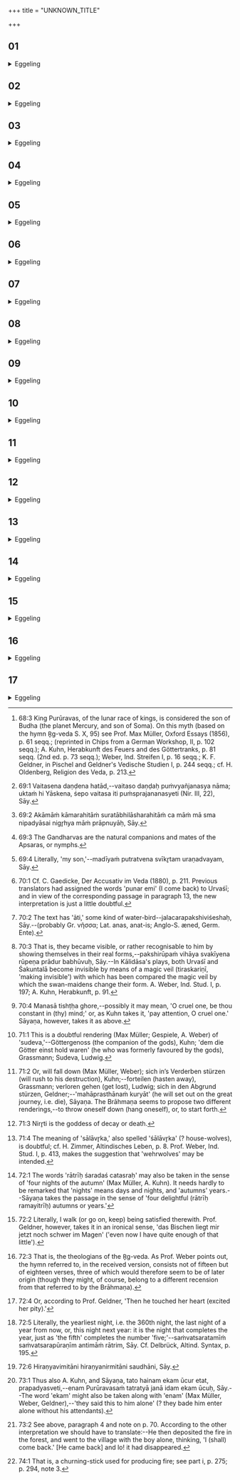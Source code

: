 +++
title = "UNKNOWN_TITLE"

+++


##  01
<details><summary>Eggeling</summary>

1. The nymph Urvaśī loved Purūravas [^egg_228], the son of Iḍā. When she wedded him, she said,

[^egg_228]: 68:3 King Purūravas, of the lunar race of kings, is considered the  son of Budha (the planet Mercury, and son of Soma). On this myth (based on the hymn R̥g-veda S. X, 95) see Prof. Max Müller, Oxford Essays (1856), p. 61 seqq.; (reprinted in Chips from a German Workshop, II, p. 102 seqq.); A. Kuhn, Herabkunft des Feuers and des Göttertranks, p. 81 seqq. (2nd ed. p. 73 seqq.); Weber, Ind. Streifen I, p. 16 seqq.; K. F. Geldner, in Pischel and Geldner's Vedische Studien I, p. 244 seqq.; cf. H. Oldenberg, Religion des Veda, p. 213.

 'Thrice a day shalt thou embrace [^egg_229] me; but do not lie with me against my will [^egg_230], and let me not see thee naked, for such is the way to behave to us women.'

[^egg_229]: 69:1 Vaitasena daṇḍena hatād,--vaitaso daṇḍaḥ puṁvyañjanasya nāma; uktaṁ hi Yāskena, śepo vaitasa iti puṁsprajananasyeti (Nir. III, 22), Sāy.

[^egg_230]: 69:2 Akāmāṁ kāmarahitāṁ suratābhilāsharahitāṁ ca māṁ mā sma nipadyāsai nigr̥hya māṁ prāpnuyāḥ, Sāy.
</details>

##  02
<details><summary>Eggeling</summary>

2. She then dwelt with him a long time, and was even with child of him, so long did she dwell with him. Then the Gandharvas [^egg_231] said to one another, 'For a long time, indeed, has this Urvaśī dwelt among men: devise ye some means how she may come back to us.' Now, a ewe with two lambs was tied to her couch: the Gandharvas then carried off one of the lambs.

[^egg_231]: 69:3 The Gandharvas are the natural companions and mates of the Apsaras, or nymphs.
</details>

##  03
<details><summary>Eggeling</summary>

3. 'Alas,' she cried, 'they are taking away my darling [^egg_232], as if I were where there is no hero and no man!' They carried off the second, and she spake in the selfsame manner.

[^egg_232]: 69:4 Literally, 'my son,'--madīyaṁ putratvena svīkr̥tam uraṇadvayam, Sāy.
</details>

##  04
<details><summary>Eggeling</summary>

4. He then thought within himself, 'How can that be (a place) without a hero and without a man where I am?' And naked, as he was, he sprang

up after them: too long he deemed it that he should put on his garment. Then the Gandharvas produced a flash of lightning, and she beheld him naked even as by daylight. Then, indeed, she vanished: 'Here I am back,' he said, and lo! she had vanished [^egg_233]. Wailing with sorrow he wandered all over Kurukshetra. Now there is a lotus-lake there, called Anyataḥplakshā: He walked along its bank; and there nymphs were swimming about in the shape of swans [^egg_234].

[^egg_233]: 70:1 Cf. C. Gaedicke, Der Accusativ im Veda (1880), p. 211. Previous translators had assigned the words 'punar emi' (I come back) to Urvaśī; and in view of the corresponding passage in paragraph 13, the new interpretation is just a little doubtful.

[^egg_234]: 70:2 The text has 'āti,' some kind of water-bird--jalacarapakshiviśeshaḥ, Sāy.--(probably Gr. νῆσσα; Lat. anas, anat-is; Anglo-S. æned, Germ. Ente).
</details>

##  05
<details><summary>Eggeling</summary>

5. And she (Urvaśī), recognising him, said, 'This is the man with whom I have dwelt.' They then said, 'Let us appear to him!'--'So be it!' she replied; and they appeared to him [^egg_235].

[^egg_235]: 70:3 That is, they became visible, or rather recognisable to him by showing themselves in their real forms,--pakshirūpaṁ vihāya svakīyena rūpeṇa prādur babhūvuḥ, Sāy.--In Kālidāsa's plays, both Urvaśī and Śakuntalā become invisible by means of a magic veil (tiraskariṇī, 'making invisible') with which has been compared the magic veil by which the swan-maidens change their form. A. Weber, Ind. Stud. I, p. 197; A. Kuhn, Herabkunft, p. 91.
</details>

##  06
<details><summary>Eggeling</summary>

6. He then recognised her and implored her (R̥g-veda X, 95, I), 'Oh, my wife, stay thou, cruel in mind [^egg_236]: let us now exchange words! Untold, these secrets of ours will not bring us joy in days to

[^egg_236]: 70:4 Manasā tishṭḥa ghore,--possibly it may mean, 'O cruel one, be thou constant in (thy) mind;' or, as Kuhn takes it, 'pay attention, O cruel one.' Sāyaṇa, however, takes it as above.

come;'--'Stop, pray, let us speak together!' this is what he meant to say to her.
</details>

##  07
<details><summary>Eggeling</summary>

7. She replied (X, 95, 2), 'What concern have I with speaking to thee? I have passed away like the first of the dawns. Purūravas, go home again: I am like the wind, difficult to catch;'--'Thou didst not do what I had told thee; hard to catch I am for thee, go to thy home again!' this is what she meant to say.
</details>

##  08
<details><summary>Eggeling</summary>

8. He then said sorrowing (X, 95, 14), 'Then will thy friend [^egg_237] rush away [^egg_238] this day never to come back, to go to the farthest distance: then will he lie in Nirr̥ti's [^egg_239] lap, or the fierce wolves will devour him; Thy friend will either hang himself, or start forth; or the wolves, or dogs, will devour him!' this is what he meant to say.

[^egg_237]: 71:1 This is a doubtful rendering (Max Müller; Gespiele, A. Weber) of 'sudeva,'--Göttergenoss (the companion of the gods), Kuhn; 'dem die Götter einst hold waren' (he who was formerly favoured by the gods), Grassmann; Sudeva, Ludwig.

[^egg_238]: 71:2 Or, will fall down (Max Müller, Weber); sich in’s Verderben stürzen (will rush to his destruction), Kuhn;--forteilen (hasten away), Grassmann; verloren gehen (get lost), Ludwig; sich in den Abgrund stürzen, Geldner;--'mahāprasthānaṁ kuryāt' (he will set out on the great journey, i.e. die), Sāyaṇa. The Brāhmaṇa seems to propose two different renderings,--to throw oneself down (hang oneself), or, to start forth.

[^egg_239]: 71:3 Nirr̥ti is the goddess of decay or death.
</details>

##  09
<details><summary>Eggeling</summary>

9. She replied (X, 95, 15), 'Purūravas, do not die! do not rush away! let not the cruel wolves devour thee! Truly, there is no friendship with women, and theirs are the hearts of hyenas [^egg_240];'--

[^egg_240]: 71:4 The meaning of 'sālāvr̥ka,' also spelled 'śālāvr̥ka' (? house-wolves), is doubtful; cf. H. Zimmer, Altindisches Leben, p. 8. Prof. Weber, Ind. Stud. I, p. 413, makes the suggestion that 'wehrwolves' may be intended.

 'Do not take this to heart! there is no friendship with women: return home!' this is what she meant to say.
</details>

##  10
<details><summary>Eggeling</summary>

10. (R̥g-veda X, 95, 16), 'When changed in form, I walked among mortals, and passed the nights there during four autumns [^egg_241] ate a little ghee, once a day, and even now I feel satisfied therewith [^egg_242].'--This discourse in fifteen verses has been handed down by the Bahvr̥cas [^egg_243]. Then her heart took pity on him [^egg_244].

[^egg_241]: 72:1 The words 'rātrīḥ śaradaś catasraḥ' may also be taken in the sense of 'four nights of the autumn' (Max Müller, A. Kuhn). It needs hardly to be remarked that 'nights' means days and nights, and 'autumns' years.--Sāyaṇa takes the passage in the sense of 'four delightful (rātrīḥ ramayitrīḥ) autumns or years.'

[^egg_242]: 72:2 Literally, I walk (or go on, keep) being satisfied therewith. Prof. Geldner, however, takes it in an ironical sense, 'das Bischen liegt mir jetzt noch schwer im Magen' ('even now I have quite enough of that little').

[^egg_243]: 72:3 That is, the theologians of the R̥g-veda. As Prof. Weber points out, the hymn referred to, in the received version, consists not of fifteen but of eighteen verses, three of which would therefore seem to be of later origin (though they might, of course, belong to a different recension from that referred to by the Brāhmaṇa).

[^egg_244]: 72:4 Or, according to Prof. Geldner, 'Then he touched her heart (excited her pity).'
</details>

##  11
<details><summary>Eggeling</summary>

11. She said, 'Come here the last night of the year from now [^egg_245]: then shalt thou lie with me for one night, and then this son of thine will have been born.' He came there on the last night of the year, and lo, there stood a golden palace [^egg_246]! They then

[^egg_245]: 72:5 Literally, the yearliest night, i.e. the 360th night, the last night of a year from now, or, this night next year: it is the night that completes the year, just as 'the fifth' completes the number 'five;'--saṁvatsaratamīṁ saṁvatsarapūraṇīm antimāṁ rātrim, Sāy. Cf. Delbrück, Altind. Syntax, p. 195.

[^egg_246]: 72:6 Hiraṇyavimitāni hiraṇyanirmitāni saudhāni, Sāy.

said to him only this (word) [^egg_247], 'Enter!' and then they bade her go to him.

[^egg_247]: 73:1 Thus also A. Kuhn, and Sāyaṇa, tato hainam ekam ūcur etat, prapadyasveti,--enam Purūravasaṁ tatratyā janā idam ekam ūcuḥ, Sāy.--The word 'ekam' might also be taken along with 'enam' (Max Müller, Weber, Geldner),--'they said this to him alone' (? they bade him enter alone without his attendants).
</details>

##  12
<details><summary>Eggeling</summary>

12. She then said, 'To-morrow morning the Gandharvas will grant thee a boon, and thou must make thy choice.' He said, 'Choose thou for me!'--She replied, 'Say, Let me be one of yourselves!' In the morning the Gandharvas granted him a boon; and he said, 'Let me be one of yourselves!'
</details>

##  13
<details><summary>Eggeling</summary>

13. They said, 'Surely, there is not among men that holy form of fire by sacrificing wherewith one would become one of ourselves.' They put fire into a pan, and gave it to him saying, 'By sacrificing therewith thou shalt become one of ourselves.' He took it (the fire) and his boy, and went on his way home. He then deposited the fire in the forest, and went to the village with the boy alone. [He came back and thought] 'Here I am back;' and lo! it had disappeared [^egg_248]: what had been the fire was an Aśvattha tree (ficus religiosa), and what had been the pan was a Śamī tree (mimosa suma). He then returned to the Gandharvas.

[^egg_248]: 73:2 See above, paragraph 4 and note  on p. 70. According to the other interpretation we should have to translate:--He then deposited the fire in the forest, and went to the village with the boy alone, thinking, 'I (shall) come back.' [He came back] and lo! it had disappeared.
</details>

##  14
<details><summary>Eggeling</summary>

14. They said, 'Cook for a whole year a mess of rice sufficient for four persons; and taking each time three logs from this Aśvattha tree, anoint them with ghee, and put them on the fire with

verses containing the words "log" and "ghee": the fire which shall result therefrom will be that very fire (which is required).'
</details>

##  15
<details><summary>Eggeling</summary>

15. They said, 'But that is recondite (esoteric), as it were. Make thyself rather an upper araṇi [^egg_249] of Aśvattha wood, and a lower araṇi of Sami wood: the fire which shall result therefrom will be that very fire.'

[^egg_249]: 74:1 That is, a churning-stick used for producing fire; see part i, p. 275; p. 294, note 3.
</details>

##  16
<details><summary>Eggeling</summary>

16. They said, 'But that also is, as it were, recondite. Make thyself rather an upper araṇi of Aśvattha wood, and a lower araṇi of Aśvattha wood: the fire which shall result therefrom will be that very fire.'
</details>

##  17
<details><summary>Eggeling</summary>

17. He then made himself an upper araṇi of Aśvattha wood, and a lower araṇi of Aśvattha wood; and the fire which resulted therefrom was that very fire: by offering therewith he became one of the Gandharvas. Let him therefore make himself an upper and a lower araṇi of Aśvattha wood, and the fire which results therefrom will be that very fire: by offering therewith he becomes one of the Gandharvas.
</details>